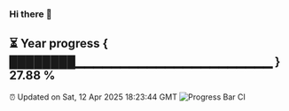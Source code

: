 ### Hi there 👋
⏳ Year progress { ████████▁▁▁▁▁▁▁▁▁▁▁▁▁▁▁▁▁▁▁▁▁▁ } 27.88 %
---
⏰ Updated on Sat, 12 Apr 2025 18:23:44 GMT
![Progress Bar CI](https://github.com/liununu/liununu/workflows/Progress%20Bar%20CI/badge.svg)
